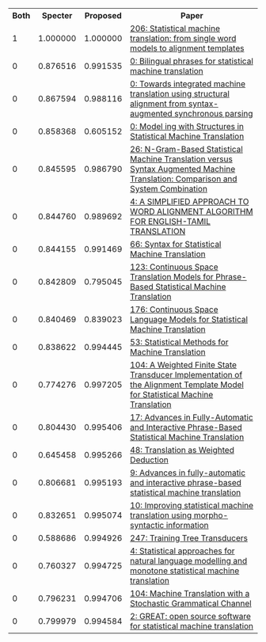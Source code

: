 <html><table><tr>
<th>Both</th>
<th>Specter</th>
<th>Proposed</th>
<th>Paper</th>
</tr>
<tr>
<td>1</td>
<td>1.000000</td>
<td>1.000000</td>
<td><a href="https://www.semanticscholar.org/paper/e4d3bf856ce5259360a8033d50abcdd22873bcd6">206: Statistical machine translation: from single word models to alignment templates</a></td>
</tr>
<tr>
<td>0</td>
<td>0.876516</td>
<td>0.991535</td>
<td><a href="https://www.semanticscholar.org/paper/6516dfaa054454b447d63d89d1d4d9e11e1ed7a3">0: Bilingual phrases for statistical machine translation</a></td>
</tr>
<tr>
<td>0</td>
<td>0.867594</td>
<td>0.988116</td>
<td><a href="https://www.semanticscholar.org/paper/765e0630539f5dc8e3f981fad08ae5a606f7f039">0: Towards integrated machine translation using structural alignment from syntax-augmented synchronous parsing</a></td>
</tr>
<tr>
<td>0</td>
<td>0.858368</td>
<td>0.605152</td>
<td><a href="https://www.semanticscholar.org/paper/f37ef107ca4425f229b5276b01dc478fd748cd4e">0: Model ing with Structures in Statistical Machine Translation</a></td>
</tr>
<tr>
<td>0</td>
<td>0.845595</td>
<td>0.986790</td>
<td><a href="https://www.semanticscholar.org/paper/c0787b394f01ed89a73f154dd87275c920f6fec2">26: N-Gram-Based Statistical Machine Translation versus Syntax Augmented Machine Translation: Comparison and System Combination</a></td>
</tr>
<tr>
<td>0</td>
<td>0.844760</td>
<td>0.989692</td>
<td><a href="https://www.semanticscholar.org/paper/8d62fb0eecc1de1a3e46f3259c3d66eeecaba431">4: A SIMPLIFIED APPROACH TO WORD ALIGNMENT ALGORITHM FOR ENGLISH-TAMIL TRANSLATION</a></td>
</tr>
<tr>
<td>0</td>
<td>0.844155</td>
<td>0.991469</td>
<td><a href="https://www.semanticscholar.org/paper/fefd66ad4e74c333a47ed726be66f9c0e440f5e1">66: Syntax for Statistical Machine Translation</a></td>
</tr>
<tr>
<td>0</td>
<td>0.842809</td>
<td>0.795045</td>
<td><a href="https://www.semanticscholar.org/paper/5f08df805f14baa826dbddcb002277b15d3f1556">123: Continuous Space Translation Models for Phrase-Based Statistical Machine Translation</a></td>
</tr>
<tr>
<td>0</td>
<td>0.840469</td>
<td>0.839023</td>
<td><a href="https://www.semanticscholar.org/paper/d4a258df43cc14e46988de9a4a7b2f0ea817529b">176: Continuous Space Language Models for Statistical Machine Translation</a></td>
</tr>
<tr>
<td>0</td>
<td>0.838622</td>
<td>0.994445</td>
<td><a href="https://www.semanticscholar.org/paper/1afb312c527c9c41a1dc2f152c6eb857029ca83b">53: Statistical Methods for Machine Translation</a></td>
</tr>
<tr>
<td>0</td>
<td>0.774276</td>
<td>0.997205</td>
<td><a href="https://www.semanticscholar.org/paper/c4138748eb5dc1bbd1df2951f299d701304147a2">104: A Weighted Finite State Transducer Implementation of the Alignment Template Model for Statistical Machine Translation</a></td>
</tr>
<tr>
<td>0</td>
<td>0.804430</td>
<td>0.995406</td>
<td><a href="https://www.semanticscholar.org/paper/65fec4f5d029f5ddefb97b6857038ea426607b12">17: Advances in Fully-Automatic and Interactive Phrase-Based Statistical Machine Translation</a></td>
</tr>
<tr>
<td>0</td>
<td>0.645458</td>
<td>0.995266</td>
<td><a href="https://www.semanticscholar.org/paper/d9d28ad84cd8a120f000e40f84c2845838d1e463">48: Translation as Weighted Deduction</a></td>
</tr>
<tr>
<td>0</td>
<td>0.806681</td>
<td>0.995193</td>
<td><a href="https://www.semanticscholar.org/paper/4e9f0ab3b47449ffd235f66e8eb5bd753b52cfb7">9: Advances in fully-automatic and interactive phrase-based statistical machine translation</a></td>
</tr>
<tr>
<td>0</td>
<td>0.832651</td>
<td>0.995074</td>
<td><a href="https://www.semanticscholar.org/paper/4b35dc08b0b17dd85e26261ad3b2c452e1d0d85c">10: Improving statistical machine translation using morpho-syntactic information</a></td>
</tr>
<tr>
<td>0</td>
<td>0.588686</td>
<td>0.994926</td>
<td><a href="https://www.semanticscholar.org/paper/06f9c65478bb9231418a409d1ce5b9150e125a50">247: Training Tree Transducers</a></td>
</tr>
<tr>
<td>0</td>
<td>0.760327</td>
<td>0.994725</td>
<td><a href="https://www.semanticscholar.org/paper/7887a2f6b63170c292ea4d2f65188702d1e6159e">4: Statistical approaches for natural language modelling and monotone statistical machine translation</a></td>
</tr>
<tr>
<td>0</td>
<td>0.796231</td>
<td>0.994706</td>
<td><a href="https://www.semanticscholar.org/paper/b2e03d014ac0bf8df47821a2a3e10015c87ceda5">104: Machine Translation with a Stochastic Grammatical Channel</a></td>
</tr>
<tr>
<td>0</td>
<td>0.799979</td>
<td>0.994584</td>
<td><a href="https://www.semanticscholar.org/paper/df765568b8dc71271ecb8343c2085391139ce58f">2: GREAT: open source software for statistical machine translation</a></td>
</tr>
</table></html>

